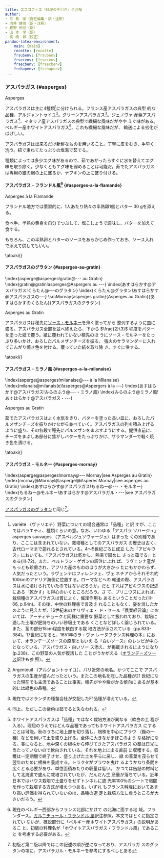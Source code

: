 ```yaml
---
title: エスコフィエ『料理の手引き』全注解
author:
- 五 島　学（責任編集・訳・注釈）
- 河井 健司（訳・注釈）
- 春野 裕征（訳）
- 山 本　学（訳）
- 高 橋　昇（校正）
pandoc-latex-environment:
    main: [main]
    recette: [recette]
    frsubenv: [frsubenv]
    frsecenv: [frsecenv]
    frsecbenv: [frsecbenv]
    frchapenv: [frchapenv]
...
```




<div class="main">

### アスパラガス {#asperges}

<div class="frsecbenv">Asperges</div>

アスパラガスは主に4種類[^1303-1]に分けられる。フランス産アスパラガスの典型
的な品種、アルジャントゥイユ[^1303-2]。グリーンアスパラガス[^1303-3]。ジェノヴァ
産紫アスパラガス[^1303-4]、イタリア産アスパラガスの典型で繊細な風味だがやや
えぐ味がある。ベルギー産ホワイトアスパラガス[^1303-5]、これも繊細な風味だが、
輸送による劣化がはげしい。

アスパラガスは出来るだけ新鮮なものを用いること。丁寧に皮をむき、手早く
洗う。紐で束ねてたっぷりの塩湯で茹でる。

種類によっては多少エグ味があるので、茹であがったらすぐに水を替えてエグ
味を取り除く。少なくともエグ味を弱めることは可能だ。茹でたアスパラガス
は専用の銀の網の上に盛るか、ナフキンの上に盛り付ける。

[^1303-1]: variété （ヴァリエテ）野菜についての場合通常は「品種」と訳
    すが、ここではバラエティ、種類くらいの意。なお、いわゆる「アスパラ
    ソバージュ」asperges sauvages （アスペルジュソヴァージュ）はまった
    くの別種であり、ここには含まれていない。栽培種としてのアスパラガス
    の歴史は古く、古代ローマまで遡れるとされている。4〜5世紀ごろに成立
    した「アピキウス」においても、「アスパラガスは乾かし、熱湯で固めに
    さっと茹でる」とある(III-72)。また、ベルトラン・ゲガンの訳注によれ
    ば、ラヴェンナ産がもっとも珍重され、アフリカ産のもののほうが大きかっ
    たにもかかわらず、人気だったという。ラヴェンナはフィレンツェ、ヴェ
    ネチアからそれぞれ約100kmのアドリア海側に位置する。ローマなどへの
    輸送の際、アスパラガスは水に漬けられていたのではないだろうか。だと
    すればアピキウスの記述にある「乾かす」も得心のいくところだろう。さ
    て、プリニウスによれば、栽培種のアスパラガスは胃によく、催淫作用も
    あるということだった(III-66, p.64n)。その後、中世の料理書で言及さ
    れることもなく、姿を消したかのように見えたが、16世紀末のオリヴィエ・
    ド・セール『農業経営論』においては、アーティチョークと同様に重要な
    野菜として扱われており、栽培に適した土壌が肥持ちのいい砂壌土である
    くことなど詳しく論じられている。また、茎の部分15cm程度を軟白する栽
    培方法が示されている（pp.833-384)。17世紀になると、1651年のラ・ヴァ
    レーヌフランス料理の本』において、オランデーズソースの原型ともいえ
    る「白いソース」のレシピが中心となっている、アスパラガス・白いソー
    ス添え、が掲載されるにようになり(p.238)、この野菜の人気が復活した
    ことがうかがえる（[オランデーズソース](#sauce-ollandaise)訳注も参
    照）。
    
[^1303-2]: Argenteuil （アルジョントゥイユ）。パリ近郊の地名。かつてここで
    アスパラガスの生産が盛んだったという。またこの地名を冠した品種が21
    世紀になった現在でも主流であることは事実。穂先がやや紫がかる傾向に
    あるが基本的には緑色の品種。

[^1303-3]: 現在ではオランダの種苗会社が交配したF1品種が増えている。

[^1303-4]: 同上。ただしこの紫色は茹でると失なわれる。

[^1303-5]: ホワイトアスパラガスは「品種」ではなく栽培方法が異なる（軟白の工
    程が入る）。理屈のうえではどんな品種であってもホワイトアスパラガス
    にすることは可能。秋のうちに地上部を切り落し、根株を中心にプラウ
    （鋤の一種）などを用いて土を盛り上げる。全体に大きなかまぼこのよう
    な格好になる。春になると、地中深くの根株から伸びてきたアスパラガス
    の茎は日光に当たっていないので軟白されている。それを地上に出る直前
    に収穫する。収穫は一定期間で終了させ、盛り上げた土を平らに戻し、緑
    の茎葉を茂らせて翌年のために根株を養成する。トラクタがプラウを曳け
    るようかなり条間を広くとる必要があり、単位面積あたりの収量は低い。
    かつては缶詰の材料として北海道で盛んに栽培されていたが、だんだん生
    産量が落ちている。近年日本ではハウス栽培で土盛りをせずトンネルに遮
    光率100％のシートで暗闇を作って栽培する方式が増えつつある。いずれ
    もフランス料理においてあまり高い評価を得られていないのは、品種の選
    定と栽培方法に負うところが大きいだろう。

</div><!--endMain-->

<div class="recette">

#### アスパラガス・フランドル風[^1303-6] {#asperges-a-la-flamande}

<div class="frsubenv">Asperges à la Flamande</div>

フランドル地方では慣習的に、1人あたり熱々の半熟卵1個とバター 30 gを添える。

食べ手、半熟の黄身を自分でつぶして、塩こしょうで調味し、バターを加えて
食する。

もちろん、この半熟卵とバターのソースをあらかじめ作っておき、ソース入れ
で添えて供してもいい。



[^1303-6]: 現在のベ゙ルギー西部からフランス北部にかけて の北海に面する地
    域。フランダース。[ガルニチュール・フランドル
    風](#garniture-a-la-flamande)訳注参照。本文ではとくに指定されてい
    ないが、概説部分に「ベルギー産ホワイトアスパラガス」の説明があるこ
    と、初版の料理名が「ホワイトアスパラガス・フランドル風」であること
    を考慮する必要がある。

\atoaki{}


#### アスパラガスのグラタン {#asperges-au-gratin}

\index{asperge@asperges!gratin@--- au Gratin}
\index{gratin@gratin!asperges@Aspergers au ---}
\index{あすはらかす@アスパラガス!くらたん@---のグラタン}
\index{くらたん@グラタン!あすはらかす@アスパラガスの---}
\srcMornay{asperges gratin}{Asperges au Gratin}{あすはらかすのくらたん}{アスパラガスのグラタン}

<div class="frsubenv">Asperges au Gratin</div>

アスパラガスは穂先に[ソース・モルネー](#sauce-mornay)を薄く塗ってから
整列するように皿に盛る。アスパラガス全部を並べ終えたら、下から
$\frac{2}{3}$ 程度をバターを塗った紙で覆う。紙に覆われていない穂先のほ
うにソース・モルネーをたっぷり多いかけ、おろしたパルメザンチーズを振る。
強火のサラマンダーに入れてこんがり焼き色を付ける。覆っていた紙を取り除
き、すぐに供する。


\atoaki{}


#### アスパラガス・ミラノ風 {#asperges-a-la-milanaise}

\index{asperge@asperges!milanaise@--- à la MIlanaise}
\index{milanais@milanais(e)!asperges@Aspergers à la ---}
\index{あすはらかす@アスパラガス!みらのふう@---・ミラノ風}
\index{みらのふう@ミラノ風!あすはらかす@アスパラガス・---}


<div class="frsubenv">Asperges au Gratin</div>

茹でたアスパラガスはよく水気をきり、バターを塗った長い皿に、おろしたパ
ルメザンチーズを振りかけながら並べていく。アスパラガスの列を積み上げる
ように盛り、その各段で穂先にパルメザンをまぶすようにする。提供直前に、
チーズをまぶしあ部分に焦がしバターをたっぷりかけ、サラマンダーで軽く焼
き色を漬ける。

\atoaki{}

#### アスパラガス・モルネー {#asperges-mornay}

\index{asperge@asperges!mornay@--- Mornay|see Asperges au Gratin}
\index{mornay@Mornayl@aspergel@Asperes Mornay|see asperges au Gratin}
\index{あすはらかす@アスパラガス!もるねー@--- ・モルネー}
\index{もるねー@モルネー!あすはらかす@アスパラガル・---|see アスパラガスのグラタン}

[アスパラガスのグラタン](#asperges-au-gratin)と同じ[^1304]。



[^1304]: 初版ど第二版以降ではこの記述の順が逆になっており、アスパラガ
    スのグラタンの項に、アスパラガル・モルネーを参考にするべしとある

</div><!--endRecette-->

    
    
